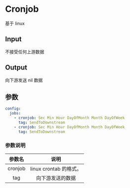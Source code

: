 # Cronjob

基于 linux

## Input

不接受任何上游数据

## Output

向下游发送 nil 数据

## 参数

```yaml
config:
  jobs:
    - cronjob: Sec Min Hour DayOfMonth Month DayOfWeek
      tag: SendToDownstream
    - cronjob: Sec Min Hour DayOfMonth Month DayOfWeek
      tag: SendToDownstream
```

### 参数说明

|   参数名   |         说明         |
|:-------:|:------------------:|
| cronjob | linux crontab 的格式。 |
|   tag   |      向下游发送的数据      |
